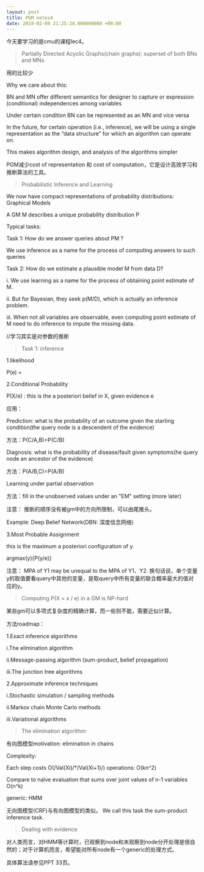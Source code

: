 ```yaml
---
layout: post
title: PGM notes4 
date: 2019-02-08 21:25:24.000000000 +09:00
---
```


今天要学习的是cmu的课程lec4。

> Partially Directed Acyclic Graphs(chain graphs): superset of both BNs and MNs

用的比较少

Why we care about this:

BN and MN offer different semantics for designer to capture or expression
(conditional) independences among variables

Under certain condition BN can be represented as an MN and vice versa

In the future, for certain operation (i.e., inference), we will be using a single representation as the “data structure” for which an algorithm can operate on.

This makes algorithm design, and analysis of the algorithms simpler

PGM减少cost of representation 和 cost of computation，它是设计高效学习和推断算法的工具。

> Probabilistic Inference and Learning

We now have compact representations of probability distributions: Graphical Models

A GM M describes a unique probability distribution P 

Typical tasks:

Task 1: How do we answer queries about PM ?

We use inference as a name for the process of computing answers to such queries

Task 2: How do we estimate a plausible model M from data D?

i. We use learning as a name for the process of obtaining point estimate of M.

ii. But for Bayesian, they seek p(M/D), which is actually an inference problem.

iii. When not all variables are observable, even computing point estimate of M need to do inference to impute the missing data.

//学习其实是对参数的推断

> Task 1: inference 

1.likelihood    

P(e) = 

2.Conditional Probability

P(X/e) :  this is the a posteriori belief in X, given evidence e

应用：

Prediction: what is the probability of an outcome given the starting
condition(the query node is a descendent of the evidence)

方法：P(C/A,B)=P(C/B)

Diagnosis: what is the probability of disease/fault given symptoms(he query node an ancestor of the evidence)

方法：P(A/B,C)=P(A/B)

Learning under partial observation

方法：fill in the unobserved values under an "EM" setting (more later)

注意： 推断的顺序没有被gm中的方向所限制，可以由尾推头。

Example: Deep Belief Network(DBN: 深度信念网络)

3.Most Probable Assignment

this is the maximum a posteriori configuration of y.

argmax(y){P(y/e)}

注意： MPA of Y1  may be unequal to the MPA of Y1、Y2. 换句话说，单个变量y的取值要看query中其他的变量，是取query中所有变量的联合概率最大的值对应的y。

> Computing P(X = x / e) in a GM is NP-hard

某些gm可以多项式复杂度的精确计算，而一些则不能，需要近似计算。


方法roadmap：

1.Exact inference algorithms

i.The elimination algorithm

ii.Message-passing algorithm (sum-product, belief propagation)

iii.The junction tree algorithms

2.Approximate inference techniques

i.Stochastic simulation / sampling methods

ii.Markov chain Monte Carlo methods

iii.Variational algorithms


> The elimination algorithm: 

有向图模型motivation: elimination in chains

Complexity:

Each step costs O(/Val(Xi)/*/Val(Xi+1)/) operations: O(kn^2)

Compare to naïve evaluation that sums over joint values of n-1 variables O(n^k)

generic: HMM

无向图模型(CRF)与有向图模型的类似。  We call this task the sum-product inference task.

> Dealing with evidence

对人类而言，对HMM等计算时，已观察到node和未观察到node分开处理是很自然的；对于计算机而言，希望能对所有node有一个generic的处理方式。

具体算法请参见PPT 33页。



 
 














